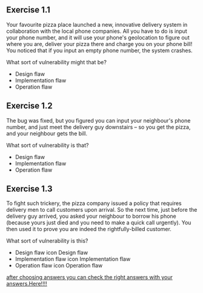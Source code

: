 ## Exercise 1.1

Your favourite pizza place launched a new, innovative delivery system in collaboration with the local phone companies. All you have to do is input your phone number, and it will use your phone's geolocation to figure out where you are, deliver your pizza there and charge you on your phone bill! You noticed that if you input an empty phone number, the system crashes.

What sort of vulnerability might that be?
- Design flaw
- Implementation flaw
- Operation flaw 



## Exercise 1.2

The bug was fixed, but you figured you can input your neighbour's phone number, and just meet the delivery guy downstairs – so you get the pizza, and your neighbour gets the bill.

What sort of vulnerability is that?
- Design flaw
- Implementation flaw
- Operation flaw 

## Exercise 1.3

To fight such trickery, the pizza company issued a policy that requires delivery men to call customers upon arrival. So the next time, just before the delivery guy arrived, you asked your neighbour to borrow his phone (because yours just died and you need to make a quick call urgently). You then used it to prove you are indeed the rightfully-billed customer.

What sort of vulnerability is this?
- Design flaw icon Design flaw
- Implementation flaw icon Implementation flaw
- Operation flaw icon Operation flaw 

[after choosing answers you can check the right answers with your answers.Here!!!!](https://github.com/KoMoeArkarOhm/cyber_security_knowledge_for_everyone/blob/master/infosec101_Q_1_Answers.md)
